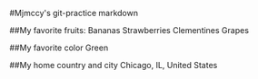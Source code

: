 #Mjmccy's git-practice markdown

##My favorite fruits:
Bananas
Strawberries
Clementines
Grapes

##My favorite color
Green

##My home country and city
Chicago, IL, United States
